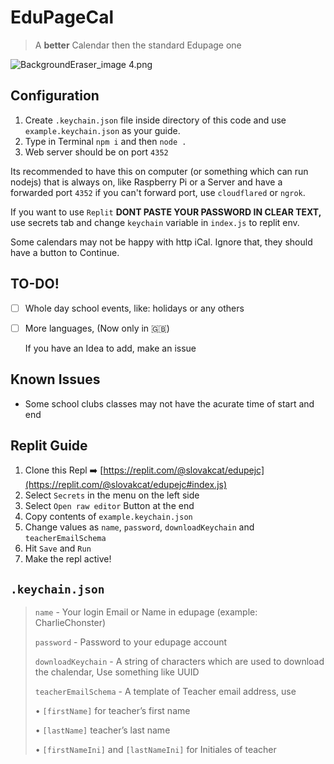 # EduPageCal

> A **better** Calendar then the standard Edupage one

![BackgroundEraser_image 4.png](https://res.craft.do/user/full/c5a06d16-e546-e9e6-71fb-facd27438315/doc/BF914E37-F3E4-4D99-81A3-69187FDE7028/CE814300-69A2-4285-B9B7-1EBC84CE793D_2/BackgroundEraser_image%204.png)

## Configuration

1. Create `.keychain.json` file inside directory of this code and use `example.keychain.json` as your guide.
2. Type in Terminal `npm i` and then `node .`
3. Web server should be on port `4352`

Its recommended to have this on computer (or something which can run nodejs) that is always on, like Raspberry Pi or a Server and have a forwarded port `4352` if you can't forward port, use `cloudflared` or `ngrok`.

If you want to use `Replit` **DONT PASTE YOUR PASSWORD IN CLEAR TEXT,** use secrets tab and change `keychain` variable in `index.js` to replit env.

Some calendars may not be happy with http iCal. Ignore that, they should have a button to Continue.

## TO-DO!

- [ ] Whole day school events, like: holidays or any others
- [ ] More languages, (Now only in 🇬🇧)

   If you have an Idea to add, make an issue

## Known Issues

- Some school clubs classes may not have the acurate time of start and end

## Replit Guide

1. Clone this Repl ➡️ [https://replit.com/@slovakcat/edupejc](https://replit.com/@slovakcat/edupejc#index.js)
2. Select `Secrets` in the menu on the left side
3. Select `Open raw editor` Button at the end
4. Copy contents of `example.keychain.json`
5. Change values as `name`, `password`, `downloadKeychain` and `teacherEmailSchema`
6. Hit `Save` and `Run`
7. Make the repl active!

## `.keychain.json`

> `name` - Your login Email or Name in edupage (example: CharlieChonster)
>  
> `password` - Password to your edupage account
> 
> `downloadKeychain` - A string of characters which are used to download the chalendar, Use something like UUID
> 
> `teacherEmailSchema` - A template of Teacher email address, use
> 
> • `[firstName]` for teacher’s first name
> 
> • `[lastName]` teacher’s last name
> 
> • `[firstNameIni]` and `[lastNameIni]` for Initiales of teacher
